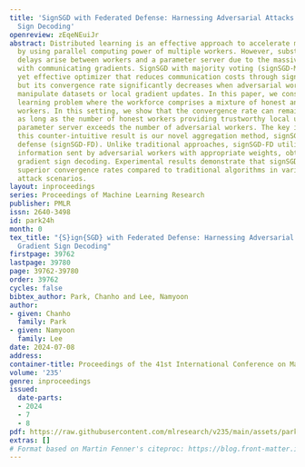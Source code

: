 ```yaml
---
title: 'SignSGD with Federated Defense: Harnessing Adversarial Attacks through Gradient
  Sign Decoding'
openreview: zEqeNEuiJr
abstract: Distributed learning is an effective approach to accelerate model training
  by using parallel computing power of multiple workers. However, substantial communication
  delays arise between workers and a parameter server due to the massive costs associated
  with communicating gradients. SignSGD with majority voting (signSGD-MV) is a simple
  yet effective optimizer that reduces communication costs through sign quantization,
  but its convergence rate significantly decreases when adversarial workers arbitrarily
  manipulate datasets or local gradient updates. In this paper, we consider a distributed
  learning problem where the workforce comprises a mixture of honest and adversarial
  workers. In this setting, we show that the convergence rate can remain invariant
  as long as the number of honest workers providing trustworthy local updates to the
  parameter server exceeds the number of adversarial workers. The key idea behind
  this counter-intuitive result is our novel aggregation method, signSGD with federated
  defense (signSGD-FD). Unlike traditional approaches, signSGD-FD utilizes the gradient
  information sent by adversarial workers with appropriate weights, obtained through
  gradient sign decoding. Experimental results demonstrate that signSGD-FD achieves
  superior convergence rates compared to traditional algorithms in various adversarial
  attack scenarios.
layout: inproceedings
series: Proceedings of Machine Learning Research
publisher: PMLR
issn: 2640-3498
id: park24h
month: 0
tex_title: "{S}ign{SGD} with Federated Defense: Harnessing Adversarial Attacks through
  Gradient Sign Decoding"
firstpage: 39762
lastpage: 39780
page: 39762-39780
order: 39762
cycles: false
bibtex_author: Park, Chanho and Lee, Namyoon
author:
- given: Chanho
  family: Park
- given: Namyoon
  family: Lee
date: 2024-07-08
address:
container-title: Proceedings of the 41st International Conference on Machine Learning
volume: '235'
genre: inproceedings
issued:
  date-parts:
  - 2024
  - 7
  - 8
pdf: https://raw.githubusercontent.com/mlresearch/v235/main/assets/park24h/park24h.pdf
extras: []
# Format based on Martin Fenner's citeproc: https://blog.front-matter.io/posts/citeproc-yaml-for-bibliographies/
---
```


